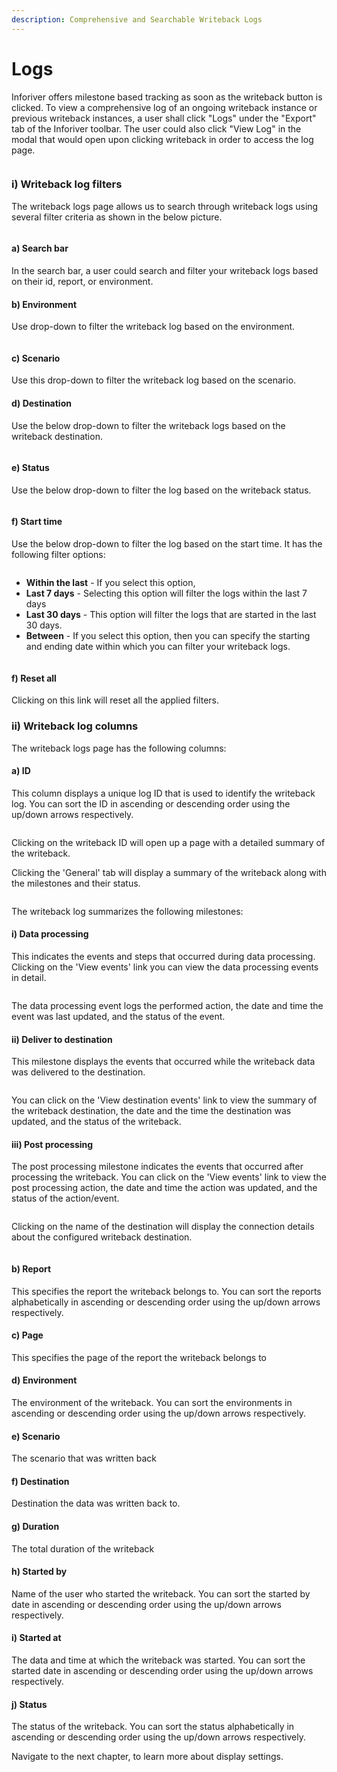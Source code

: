 ```yaml
---
description: Comprehensive and Searchable Writeback Logs
---
```


# Logs

Inforiver offers milestone based tracking as soon as the writeback button is clicked. To view a comprehensive log of an ongoing writeback instance or previous writeback instances, a user shall click "Logs" under the "Export" tab of the Inforiver toolbar. The user could also click "View Log" in the modal that would open upon clicking writeback in order to access the log page.

<figure><img src="../../.gitbook/assets/image (15) (3).png" alt=""><figcaption></figcaption></figure>

### i) Writeback log filters

The writeback logs page allows us to search through writeback logs using several filter criteria as shown in the below picture.&#x20;

<figure><img src="../../.gitbook/assets/logs-filters.png" alt=""><figcaption></figcaption></figure>

#### a) Search bar&#x20;

In the search bar, a user could search and filter your writeback logs based on their id, report, or environment.

#### b) Environment&#x20;

Use drop-down to filter the writeback log based on the environment.

<figure><img src="../../.gitbook/assets/environment-filter.png" alt=""><figcaption></figcaption></figure>

#### c) Scenario&#x20;

Use this drop-down to filter the writeback log based on the scenario.

#### d) Destination&#x20;

Use the below drop-down to filter the writeback logs based on the writeback destination.

<figure><img src="../../.gitbook/assets/log-destination-filter.png" alt=""><figcaption></figcaption></figure>

#### e) Status

Use the below drop-down to filter the log based on the writeback status.&#x20;

<figure><img src="../../.gitbook/assets/log-status-filter.png" alt=""><figcaption></figcaption></figure>

#### f) Start time&#x20;

Use the below drop-down to filter the log based on the start time. It has the following filter options:

<figure><img src="../../.gitbook/assets/start-time-filter.png" alt=""><figcaption></figcaption></figure>

* **Within the last** - If you select this option,&#x20;
* **Last 7 days** - Selecting this option will filter the logs within the last 7 days&#x20;
* **Last 30 days** - This option will filter the logs that are started in the last 30 days.
* **Between** - If you select this option, then you can specify the starting and ending date within which you can filter your writeback logs.

<figure><img src="../../.gitbook/assets/between-date-range.png" alt=""><figcaption></figcaption></figure>

#### f) Reset all

Clicking on this link will reset all the applied filters.

### ii) Writeback log columns

The writeback logs page has the following columns:

#### a) ID&#x20;

This column displays a unique log ID that is used to identify the writeback log. You can sort the ID in ascending or descending order using the up/down arrows respectively.

<figure><img src="../../.gitbook/assets/image (17) (2).png" alt=""><figcaption></figcaption></figure>

Clicking on the writeback ID will open up a page with a detailed summary of the writeback.&#x20;

Clicking the 'General' tab will display a summary of the writeback along with the milestones and their status.

<figure><img src="../../.gitbook/assets/image (19).png" alt=""><figcaption></figcaption></figure>

The writeback log summarizes the following milestones:

#### i) Data processing&#x20;

This indicates the events and steps that occurred during data processing. Clicking on the 'View events' link you can view the data processing events in detail.

<figure><img src="../../.gitbook/assets/image (62).png" alt=""><figcaption></figcaption></figure>

The data processing event logs the performed action, the date and time the event was last updated, and the status of the event.

#### ii) Deliver to destination

This milestone displays the events that occurred while the writeback data was delivered to the destination.

<figure><img src="../../.gitbook/assets/image (18) (1).png" alt=""><figcaption></figcaption></figure>

You can click on the 'View destination events' link to view the summary of the writeback destination, the date and the time the destination was updated, and the status of the writeback.

#### iii) Post processing

The post processing milestone indicates the events that occurred after processing the writeback. You can click on the 'View events' link to view the post processing action, the date and time the action was updated, and the status of the action/event.

<figure><img src="../../.gitbook/assets/image (69).png" alt=""><figcaption></figcaption></figure>

Clicking on the name of the destination will display the connection details about the configured writeback destination.

<figure><img src="../../.gitbook/assets/image (46).png" alt=""><figcaption></figcaption></figure>

#### b) Report &#x20;

This specifies the report the writeback belongs to. You can sort the reports alphabetically in ascending or descending order using the up/down arrows respectively.

#### c) Page

This specifies the page of the report the writeback belongs to

#### d) Environment

The environment of the writeback. You can sort the environments in ascending or descending order using the up/down arrows respectively.

#### e) Scenario&#x20;

The scenario that was written back

#### f) Destination&#x20;

Destination the data was written back to.

#### g) Duration&#x20;

The total duration of the writeback

#### h) Started by

Name of the user who started the writeback. You can sort the started by date in ascending or descending order using the up/down arrows respectively.

#### i) Started at&#x20;

The data and time at which the writeback was started. You can sort the started date in ascending or descending order using the up/down arrows respectively.

#### j) Status&#x20;

The status of the writeback. You can sort the status alphabetically in ascending or descending order using the up/down arrows respectively.

Navigate to the next chapter, to learn more about display settings.
